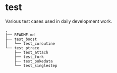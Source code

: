 # test

Various test cases used in daily development work.

```
.
├── README.md
├── test_boost
│   └── test_coroutine
└── test_ptrace
    ├── test_attach
    ├── test_fork
    ├── test_pokedata
    └── test_singlestep
```
